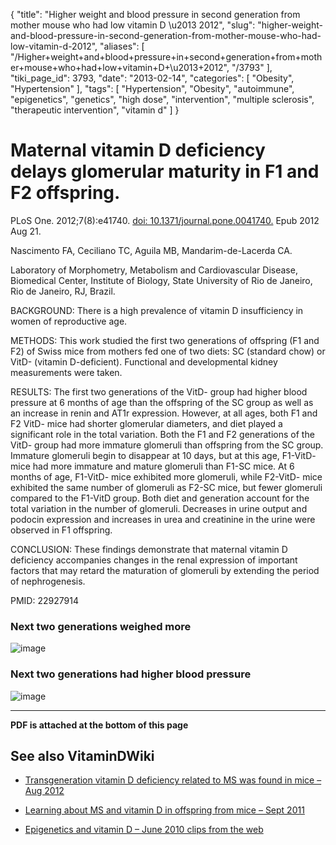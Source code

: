 {
    "title": "Higher weight and blood pressure in second generation from mother mouse who had low vitamin D \u2013 2012",
    "slug": "higher-weight-and-blood-pressure-in-second-generation-from-mother-mouse-who-had-low-vitamin-d-2012",
    "aliases": [
        "/Higher+weight+and+blood+pressure+in+second+generation+from+mother+mouse+who+had+low+vitamin+D+\u2013+2012",
        "/3793"
    ],
    "tiki_page_id": 3793,
    "date": "2013-02-14",
    "categories": [
        "Obesity",
        "Hypertension"
    ],
    "tags": [
        "Hypertension",
        "Obesity",
        "autoimmune",
        "epigenetics",
        "genetics",
        "high dose",
        "intervention",
        "multiple sclerosis",
        "therapeutic intervention",
        "vitamin d"
    ]
}


# Maternal vitamin D deficiency delays glomerular maturity in F1 and F2 offspring.

PLoS One. 2012;7(8):e41740. [doi: 10.1371/journal.pone.0041740.](https://doi.org/10.1371/journal.pone.0041740.) Epub 2012 Aug 21.

Nascimento FA, Ceciliano TC, Aguila MB, Mandarim-de-Lacerda CA.

Laboratory of Morphometry, Metabolism and Cardiovascular Disease, Biomedical Center, Institute of Biology, State University of Rio de Janeiro, Rio de Janeiro, RJ, Brazil.

BACKGROUND: There is a high prevalence of vitamin D insufficiency in women of reproductive age.

METHODS: This work studied the first two generations of offspring (F1 and F2) of Swiss mice from mothers fed one of two diets: SC (standard chow) or VitD- (vitamin D-deficient). Functional and developmental kidney measurements were taken.

RESULTS: The first two generations of the VitD- group had higher blood pressure at 6 months of age than the offspring of the SC group as well as an increase in renin and AT1r expression. However, at all ages, both F1 and F2 VitD- mice had shorter glomerular diameters, and diet played a significant role in the total variation. Both the F1 and F2 generations of the VitD- group had more immature glomeruli than offspring from the SC group. Immature glomeruli begin to disappear at 10 days, but at this age, F1-VitD- mice had more immature and mature glomeruli than F1-SC mice. At 6 months of age, F1-VitD- mice exhibited more glomeruli, while F2-VitD- mice exhibited the same number of glomeruli as F2-SC mice, but fewer glomeruli compared to the F1-VitD group. Both diet and generation account for the total variation in the number of glomeruli. Decreases in urine output and podocin expression and increases in urea and creatinine in the urine were observed in F1 offspring.

CONCLUSION: These findings demonstrate that maternal vitamin D deficiency accompanies changes in the renal expression of important factors that may retard the maturation of glomeruli by extending the period of nephrogenesis.

PMID:    22927914

### Next two generations weighed more

<img src="https://d378j1rmrlek7x.cloudfront.net/attachments/jpeg/mouse-f2.jpg" alt="image">

### Next two generations had higher blood pressure

<img src="https://d378j1rmrlek7x.cloudfront.net/attachments/jpeg/mouse-f3.jpg" alt="image">

---

 **PDF is attached at the bottom of this page** 

## See also VitaminDWiki

* [Transgeneration vitamin D deficiency related to MS was found in mice – Aug 2012](/posts/transgeneration-vitamin-d-deficiency-related-to-ms-was-found-in-mice)

* [Learning about MS and vitamin D in offspring from mice – Sept 2011](/posts/learning-about-ms-and-vitamin-d-in-offspring-from-mice)

* [Epigenetics and vitamin D – June 2010 clips from the web](/posts/epigenetics-and-vitamin-d-june-2010-clips-from-the-web)